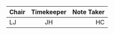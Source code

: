 | Chair      | Timekeeper | Note Taker |
| :--------   | :---------: | ----------: |
| LJ | JH | HC |